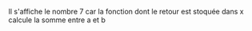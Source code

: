 Il s'affiche le nombre 7 car la fonction dont le retour est stoquée dans x calcule la somme entre a et b